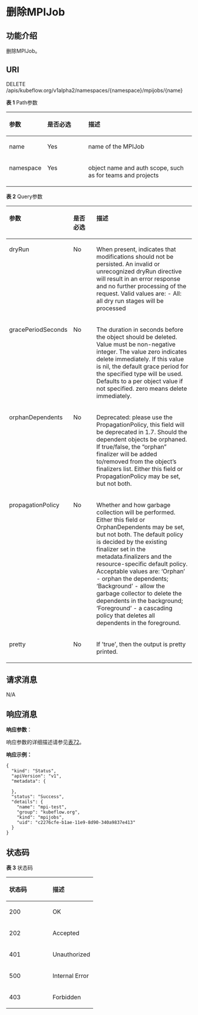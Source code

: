 # 删除MPIJob<a name="cci_02_3175"></a>

## 功能介绍<a name="zh-cn_topic_0083864910_section15904123713483"></a>

删除MPIJob。

## URI<a name="zh-cn_topic_0083864910_section764545414815"></a>

DELETE /apis/kubeflow.org/v1alpha2/namespaces/\{namespace\}/mpijobs/\{name\}

**表 1**  Path参数

<a name="zh-cn_topic_0083864910_table167042013408"></a>
<table><thead align="left"><tr id="zh-cn_topic_0083864910_row2067022020405"><th class="cellrowborder" valign="top" width="17.82178217821782%" id="mcps1.2.4.1.1"><p id="zh-cn_topic_0083864910_p65652297517"><a name="zh-cn_topic_0083864910_p65652297517"></a><a name="zh-cn_topic_0083864910_p65652297517"></a>参数</p>
</th>
<th class="cellrowborder" valign="top" width="22.772277227722775%" id="mcps1.2.4.1.2"><p id="zh-cn_topic_0083864910_p165661629135114"><a name="zh-cn_topic_0083864910_p165661629135114"></a><a name="zh-cn_topic_0083864910_p165661629135114"></a>是否必选</p>
</th>
<th class="cellrowborder" valign="top" width="59.4059405940594%" id="mcps1.2.4.1.3"><p id="zh-cn_topic_0083864910_p14567629115114"><a name="zh-cn_topic_0083864910_p14567629115114"></a><a name="zh-cn_topic_0083864910_p14567629115114"></a>描述</p>
</th>
</tr>
</thead>
<tbody><tr id="zh-cn_topic_0083864910_row1670122004014"><td class="cellrowborder" valign="top" width="17.82178217821782%" headers="mcps1.2.4.1.1 "><p id="p54235140273"><a name="p54235140273"></a><a name="p54235140273"></a>name</p>
</td>
<td class="cellrowborder" valign="top" width="22.772277227722775%" headers="mcps1.2.4.1.2 "><p id="p124236141276"><a name="p124236141276"></a><a name="p124236141276"></a>Yes</p>
</td>
<td class="cellrowborder" valign="top" width="59.4059405940594%" headers="mcps1.2.4.1.3 "><p id="p34231146275"><a name="p34231146275"></a><a name="p34231146275"></a>name of the MPIJob</p>
</td>
</tr>
<tr id="zh-cn_topic_0083864910_row136701220114011"><td class="cellrowborder" valign="top" width="17.82178217821782%" headers="mcps1.2.4.1.1 "><p id="p1342415144273"><a name="p1342415144273"></a><a name="p1342415144273"></a>namespace</p>
</td>
<td class="cellrowborder" valign="top" width="22.772277227722775%" headers="mcps1.2.4.1.2 "><p id="p144241814142713"><a name="p144241814142713"></a><a name="p144241814142713"></a>Yes</p>
</td>
<td class="cellrowborder" valign="top" width="59.4059405940594%" headers="mcps1.2.4.1.3 "><p id="p164241014112713"><a name="p164241014112713"></a><a name="p164241014112713"></a>object name and auth scope, such as for teams and projects</p>
</td>
</tr>
</tbody>
</table>

**表 2**  Query参数

<a name="table20890193762714"></a>
<table><thead align="left"><tr id="row198912378271"><th class="cellrowborder" valign="top" width="21.542154215421544%" id="mcps1.2.4.1.1"><p id="p591823113285"><a name="p591823113285"></a><a name="p591823113285"></a>参数</p>
</th>
<th class="cellrowborder" valign="top" width="15.02150215021502%" id="mcps1.2.4.1.2"><p id="p2091893102818"><a name="p2091893102818"></a><a name="p2091893102818"></a>是否必选</p>
</th>
<th class="cellrowborder" valign="top" width="63.43634363436343%" id="mcps1.2.4.1.3"><p id="p189181631142812"><a name="p189181631142812"></a><a name="p189181631142812"></a>描述</p>
</th>
</tr>
</thead>
<tbody><tr id="row158911379278"><td class="cellrowborder" valign="top" width="21.542154215421544%" headers="mcps1.2.4.1.1 "><p id="p1886014491287"><a name="p1886014491287"></a><a name="p1886014491287"></a>dryRun</p>
</td>
<td class="cellrowborder" valign="top" width="15.02150215021502%" headers="mcps1.2.4.1.2 "><p id="p14750122617575"><a name="p14750122617575"></a><a name="p14750122617575"></a>No</p>
</td>
<td class="cellrowborder" valign="top" width="63.43634363436343%" headers="mcps1.2.4.1.3 "><p id="p98605492284"><a name="p98605492284"></a><a name="p98605492284"></a>When present, indicates that modifications should not be persisted. An invalid or unrecognized dryRun directive will result in an error response and no further processing of the request. Valid values are: - All: all dry run stages will be processed</p>
</td>
</tr>
<tr id="row1891737172714"><td class="cellrowborder" valign="top" width="21.542154215421544%" headers="mcps1.2.4.1.1 "><p id="p88601949102813"><a name="p88601949102813"></a><a name="p88601949102813"></a>gracePeriodSeconds</p>
</td>
<td class="cellrowborder" valign="top" width="15.02150215021502%" headers="mcps1.2.4.1.2 "><p id="p478010262577"><a name="p478010262577"></a><a name="p478010262577"></a>No</p>
</td>
<td class="cellrowborder" valign="top" width="63.43634363436343%" headers="mcps1.2.4.1.3 "><p id="p1860184915286"><a name="p1860184915286"></a><a name="p1860184915286"></a>The duration in seconds before the object should be deleted. Value must be non-negative integer. The value zero indicates delete immediately. If this value is nil, the default grace period for the specified type will be used. Defaults to a per object value if not specified. zero means delete immediately.</p>
</td>
</tr>
<tr id="row28911377279"><td class="cellrowborder" valign="top" width="21.542154215421544%" headers="mcps1.2.4.1.1 "><p id="p68601349132816"><a name="p68601349132816"></a><a name="p68601349132816"></a>orphanDependents</p>
</td>
<td class="cellrowborder" valign="top" width="15.02150215021502%" headers="mcps1.2.4.1.2 "><p id="p13783926135710"><a name="p13783926135710"></a><a name="p13783926135710"></a>No</p>
</td>
<td class="cellrowborder" valign="top" width="63.43634363436343%" headers="mcps1.2.4.1.3 "><p id="p486014497280"><a name="p486014497280"></a><a name="p486014497280"></a>Deprecated: please use the PropagationPolicy, this field will be deprecated in 1.7. Should the dependent objects be orphaned. If true/false, the “orphan” finalizer will be added to/removed from the object’s finalizers list. Either this field or PropagationPolicy may be set, but not both.</p>
</td>
</tr>
<tr id="row1389163762710"><td class="cellrowborder" valign="top" width="21.542154215421544%" headers="mcps1.2.4.1.1 "><p id="p12860249112810"><a name="p12860249112810"></a><a name="p12860249112810"></a>propagationPolicy</p>
</td>
<td class="cellrowborder" valign="top" width="15.02150215021502%" headers="mcps1.2.4.1.2 "><p id="p16785152613570"><a name="p16785152613570"></a><a name="p16785152613570"></a>No</p>
</td>
<td class="cellrowborder" valign="top" width="63.43634363436343%" headers="mcps1.2.4.1.3 "><p id="p1386084922816"><a name="p1386084922816"></a><a name="p1386084922816"></a>Whether and how garbage collection will be performed. Either this field or OrphanDependents may be set, but not both. The default policy is decided by the existing finalizer set in the metadata.finalizers and the resource-specific default policy. Acceptable values are: ‘Orphan’ - orphan the dependents; ‘Background’ - allow the garbage collector to delete the dependents in the background; ‘Foreground’ - a cascading policy that deletes all dependents in the foreground.</p>
</td>
</tr>
<tr id="row1189163717273"><td class="cellrowborder" valign="top" width="21.542154215421544%" headers="mcps1.2.4.1.1 "><p id="p1586015497285"><a name="p1586015497285"></a><a name="p1586015497285"></a>pretty</p>
</td>
<td class="cellrowborder" valign="top" width="15.02150215021502%" headers="mcps1.2.4.1.2 "><p id="p378722615720"><a name="p378722615720"></a><a name="p378722615720"></a>No</p>
</td>
<td class="cellrowborder" valign="top" width="63.43634363436343%" headers="mcps1.2.4.1.3 "><p id="p386016496281"><a name="p386016496281"></a><a name="p386016496281"></a>If 'true’, then the output is pretty printed.</p>
</td>
</tr>
</tbody>
</table>

## 请求消息<a name="zh-cn_topic_0083864910_section24905416619"></a>

N/A

## 响应消息<a name="zh-cn_topic_0083864910_section1575712476123"></a>

**响应参数**：

响应参数的详细描述请参见[表72](数据结构.md#table37251757105918)。

**响应示例：**

```
{
  "kind": "Status",
  "apiVersion": "v1",
  "metadata": {

  },
  "status": "Success",
  "details": {
    "name": "mpi-test",
    "group": "kubeflow.org",
    "kind": "mpijobs",
    "uid": "c2276cfe-b1ae-11e9-8d90-340a9837e413"
  }
}
```

## 状态码<a name="zh-cn_topic_0083864910_section16509142112516"></a>

**表 3**  状态码

<a name="zh-cn_topic_0083864910_table6957182913514"></a>
<table><thead align="left"><tr id="zh-cn_topic_0083864910_row12961162965119"><th class="cellrowborder" valign="top" width="50%" id="mcps1.2.3.1.1"><p id="zh-cn_topic_0083864910_p189627299518"><a name="zh-cn_topic_0083864910_p189627299518"></a><a name="zh-cn_topic_0083864910_p189627299518"></a>状态码</p>
</th>
<th class="cellrowborder" valign="top" width="50%" id="mcps1.2.3.1.2"><p id="zh-cn_topic_0083864910_p1596342917515"><a name="zh-cn_topic_0083864910_p1596342917515"></a><a name="zh-cn_topic_0083864910_p1596342917515"></a>描述</p>
</th>
</tr>
</thead>
<tbody><tr id="zh-cn_topic_0083864910_row15964122975119"><td class="cellrowborder" valign="top" width="50%" headers="mcps1.2.3.1.1 "><p id="p586645143113"><a name="p586645143113"></a><a name="p586645143113"></a>200</p>
</td>
<td class="cellrowborder" valign="top" width="50%" headers="mcps1.2.3.1.2 "><p id="p6866205113316"><a name="p6866205113316"></a><a name="p6866205113316"></a>OK</p>
</td>
</tr>
<tr id="row1550812357317"><td class="cellrowborder" valign="top" width="50%" headers="mcps1.2.3.1.1 "><p id="p286625193115"><a name="p286625193115"></a><a name="p286625193115"></a>202</p>
</td>
<td class="cellrowborder" valign="top" width="50%" headers="mcps1.2.3.1.2 "><p id="p9866651153110"><a name="p9866651153110"></a><a name="p9866651153110"></a>Accepted</p>
</td>
</tr>
<tr id="row012913429314"><td class="cellrowborder" valign="top" width="50%" headers="mcps1.2.3.1.1 "><p id="p1866165116317"><a name="p1866165116317"></a><a name="p1866165116317"></a>401</p>
</td>
<td class="cellrowborder" valign="top" width="50%" headers="mcps1.2.3.1.2 "><p id="p1286612515312"><a name="p1286612515312"></a><a name="p1286612515312"></a>Unauthorized</p>
</td>
</tr>
<tr id="row92939442315"><td class="cellrowborder" valign="top" width="50%" headers="mcps1.2.3.1.1 "><p id="p1786615110316"><a name="p1786615110316"></a><a name="p1786615110316"></a>500</p>
</td>
<td class="cellrowborder" valign="top" width="50%" headers="mcps1.2.3.1.2 "><p id="p13866175114316"><a name="p13866175114316"></a><a name="p13866175114316"></a>Internal Error</p>
</td>
</tr>
<tr id="row33119400314"><td class="cellrowborder" valign="top" width="50%" headers="mcps1.2.3.1.1 "><p id="p486612511315"><a name="p486612511315"></a><a name="p486612511315"></a>403</p>
</td>
<td class="cellrowborder" valign="top" width="50%" headers="mcps1.2.3.1.2 "><p id="p16866451163110"><a name="p16866451163110"></a><a name="p16866451163110"></a>Forbidden</p>
</td>
</tr>
</tbody>
</table>

